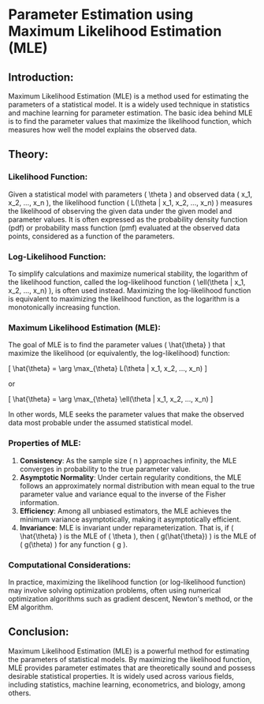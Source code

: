 # Parameter Estimation using Maximum Likelihood Estimation (MLE)

## Introduction:

Maximum Likelihood Estimation (MLE) is a method used for estimating the parameters of a statistical model. It is a widely used technique in statistics and machine learning for parameter estimation. The basic idea behind MLE is to find the parameter values that maximize the likelihood function, which measures how well the model explains the observed data.

## Theory:

### Likelihood Function:

Given a statistical model with parameters \( \theta \) and observed data \( x_1, x_2, ..., x_n \), the likelihood function \( L(\theta | x_1, x_2, ..., x_n) \) measures the likelihood of observing the given data under the given model and parameter values. It is often expressed as the probability density function (pdf) or probability mass function (pmf) evaluated at the observed data points, considered as a function of the parameters.

### Log-Likelihood Function:

To simplify calculations and maximize numerical stability, the logarithm of the likelihood function, called the log-likelihood function \( \ell(\theta | x_1, x_2, ..., x_n) \), is often used instead. Maximizing the log-likelihood function is equivalent to maximizing the likelihood function, as the logarithm is a monotonically increasing function.

### Maximum Likelihood Estimation (MLE):

The goal of MLE is to find the parameter values \( \hat{\theta} \) that maximize the likelihood (or equivalently, the log-likelihood) function:

\[ \hat{\theta} = \arg \max_{\theta} L(\theta | x_1, x_2, ..., x_n) \]

or

\[ \hat{\theta} = \arg \max_{\theta} \ell(\theta | x_1, x_2, ..., x_n) \]

In other words, MLE seeks the parameter values that make the observed data most probable under the assumed statistical model.

### Properties of MLE:

1. **Consistency**: As the sample size \( n \) approaches infinity, the MLE converges in probability to the true parameter value.
2. **Asymptotic Normality**: Under certain regularity conditions, the MLE follows an approximately normal distribution with mean equal to the true parameter value and variance equal to the inverse of the Fisher information.
3. **Efficiency**: Among all unbiased estimators, the MLE achieves the minimum variance asymptotically, making it asymptotically efficient.
4. **Invariance**: MLE is invariant under reparameterization. That is, if \( \hat{\theta} \) is the MLE of \( \theta \), then \( g(\hat{\theta}) \) is the MLE of \( g(\theta) \) for any function \( g \).

### Computational Considerations:

In practice, maximizing the likelihood function (or log-likelihood function) may involve solving optimization problems, often using numerical optimization algorithms such as gradient descent, Newton's method, or the EM algorithm.

## Conclusion:

Maximum Likelihood Estimation (MLE) is a powerful method for estimating the parameters of statistical models. By maximizing the likelihood function, MLE provides parameter estimates that are theoretically sound and possess desirable statistical properties. It is widely used across various fields, including statistics, machine learning, econometrics, and biology, among others.
